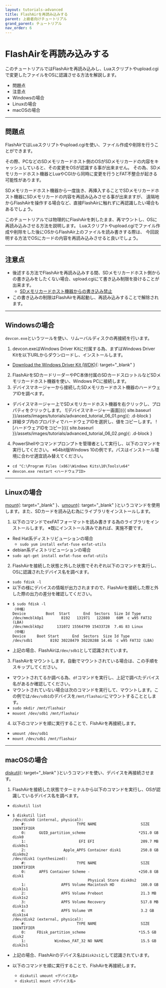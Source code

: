 ```yaml
---
layout: tutorials-advanced
title: FlashAirを再読み込みする
parent: 上級者向けチュートリアル
grand_parent: チュートリアル
nav_order: 6
---
```


# FlashAirを再読み込みする

このチュートリアルではFlashAirを再読み込みし、Luaスクリプトやupload.cgiで変更したファイルをOSに認識させる方法を解説します。

* 問題点
* 注意点
* Windowsの場合
* Linuxの場合
* macOSの場合

---
## 問題点

FlashAirではLuaスクリプトやupload.cgiを使い、ファイル作成や削除を行うことができます。

その際、PCなどのSDメモリカードホスト側のOSがSDメモリカードの内容をキャッシュしていると、その変更をOSが認識する事が出来ません。
その為、SDメモリカードホスト機器とLuaやCGIから同時に変更を行うとFAT不整合が起きる可能性があります。

SDメモリカードホスト機器から一度抜き、再挿入することでSDメモリカードホスト機器にSDメモリカードの内容を再読み込みさせる事が出来ますが、
遠隔地からFlashAirを操作する場合など、直接FlashAirに触れずに再認識したい場合もあるでしょう。

このチュートリアルでは物理的にFlashAirを刺したまま、再マウントし、OSに再読み込みさせる方法を説明します。
Luaスクリプトやupload.cgiでファイル作成や削除をした後にOSからFlashAir上のファイルを読み書きする際は、
今回説明する方法でOSにカードの内容を再読み込みさせると良いでしょう。

---
## 注意点

* 後述する方法でFlashAirを再読み込みする間、SDメモリカードホスト側からの書き込みをしたくない場合、upload.cgiにて書き込み制限を掛けることが出来ます。
    * [SDメモリカードホスト機器からの書き込み禁止](../../api/upload.cgi/#writeprotect)
* この書き込みの制限はFlashAirを再起動し、再読み込みすることで解除されます。

---
## Windowsの場合

`devcon.exe`というツールを使い、リムーバルディスクの再接続を行います。

1.  devcon.exeはWindows Driver Kitに付属する為、まずはWindows Driver Kitを以下URLからダウンロードし、インストールします。
  * [Download the Windows Driver Kit (WDK)](https://docs.microsoft.com/ja-jp/windows-hardware/drivers/download-the-wdk){: target="_blank" }
2.  FlashAirをSDカードリーダーやPC本体付属のSDカードスロットルなどSDメモリカードホスト機器を使い、Windows PCに接続します。
3.  デバイスマネージャーから接続したSDメモリカードホスト機器のハードウェアIDを調べます。
  * デバイスマネージャー上でSDメモリカードホスト機器を右クリックし、プロパティをクリックします。
  ![デバイスマネージャー画面]({{ site.baseurl }}/assets/images/tutorials/advanced_tutorial_06_01.png){: .d-block }
  * 詳細タブ内のプロパティでハードウェアIDを選択し、値をコピーします。
  ![ハードウェアIDをコピー]({{ site.baseurl }}/assets/images/tutorials/advanced_tutorial_06_02.png){: .d-block }
4.  PowerShellやコマンドプロンプトを管理者として実行し、以下のコマンドを実行してください。
     ※64bit版Windows 10の例です。パスはインストール環境に合わせ適宜読み替えてください。
  * `cd "C:\Program Files (x86)\Windows Kits\10\Tools\x64"`
  * `devcon.exe restart <ハードウェアID>`

---
## Linuxの場合

[mount](http://man7.org/linux/man-pages/man8/mount.8.html){: target="_blank" }、[umount](http://man7.org/linux/man-pages/man8/umount.8.html){: target="_blank" }というコマンドを使用します。また、SDカードを読み込む為にライブラリをインストールします。

1.  以下のコマンドでexFATフォーマットを読み書きする為のライブラリをインストールします。
     ※既にインストール済みであれば、実施不要です。
  * Red Hat系ディストリビューションの場合
    * `sudo yum install exfat-fuse exfat-utils`
  * debian系ディストリビューションの場合
  * `sudo apt-get install exfat-fuse exfat-utils`
2.  FlashAirを接続した状態と外した状態でそれぞれ以下のコマンドを実行し、OSに認識されたデバイス名を調べます。
  * `sudo fdisk -l`
  * 以下の様にデバイスの情報が出力されますので、FlashAirを接続した際と外した際の出力の差分を確認してください。
  * ```
    $ sudo fdisk -l
    （中略）
    Device         Boot  Start      End  Sectors  Size Id Type
    /dev/mmcblkOp1        8192   131971   122880   60M  c w95 FAT32 (LBA)
    /dev/mmcblkOp2      131072 15564799 15433728  7.4G 83 Linux
    （中略）
    Device     Boot Start      End  Sectors  Size Id Type
    /dev/sdb1        8192 30228479 30220288 14.4G  c w95 FAT32 (LBA)
    ```
  * 上記の場合、FlashAirは`/dev/sdb1`として認識されています。
3.  FlashAirをマウントします。自動でマウントされている場合は、この手順をスキップしてください。
  * マウントされてるか調べる為、`df`コマンドを実行し、上記で調べたデバイス名があるか確認してください。
  * マウントされていない場合は次のコマンドを実行して、マウントします。この例では`/dev/sdb1`のデバイスを`/mnt/flashair`にマウントすることとします。
  * `sudo mkdir /mnt/flashair`
  * `mouont /dev/sdb1 /mnt/flashair`
4.  以下のコマンドを順に実行することで、FlshAirを再接続します。
  * `umount /dev/sdb1`
  * `mount /dev/sdb1 /mnt/flashair`

---
## macOSの場合

[diskutil](https://developer.apple.com/legacy/library/documentation/Darwin/Reference/ManPages/man8/diskutil.8.html){: target="_blank" }というコマンドを使い、デバイスを再接続させます。

1.  FlashAirを接続した状態でターミナルから以下のコマンドを実行し、OSが認識しているデバイス名を調べます。
  * `diskutil list`
  * ```
    $ diskutil list
    /dev/disk0 (internal, physical):
        #:                       TYPE NAME                    SIZE       IDENTIFIER
        0:      GUID_partition_scheme                        *251.0 GB   disk0
        1:                        EFI EFI                     209.7 MB   disk0s1
        2:                 Apple_APFS Container disk1         250.8 GB   disk0s2
    /dev/disk1 (synthesized):
        #:                       TYPE NAME                    SIZE       IDENTIFIER
        0:      APFS Container Scheme -                      +250.8 GB   disk1
                                      Physical Store disk0s2
        1:                APFS Volume Macintosh HD            160.0 GB   disk1s1
        2:                APFS Volume Preboot                 21.3 MB    disk1s2
        3:                APFS Volume Recovery                517.8 MB   disk1s3
        4:                APFS Volume VM                      3.2 GB     disk1s4
    /dev/disk2 (external, physical):
        #:                       TYPE NAME                    SIZE       IDENTIFIER
        0:     FDisk_partition_scheme                        *15.5 GB    disk2
        1:             Windows_FAT_32 NO NAME                 15.5 GB    disk2s1
    ```

  * 上記の場合、FlashAirのデバイス名は`disk2s1`として認識されています。
  * 以下のコマンドを順に実行することで、FlshAirを再接続します。
    * `diskutil umount <デバイス名>`
    * `diskutil mount <デバイス名>`
